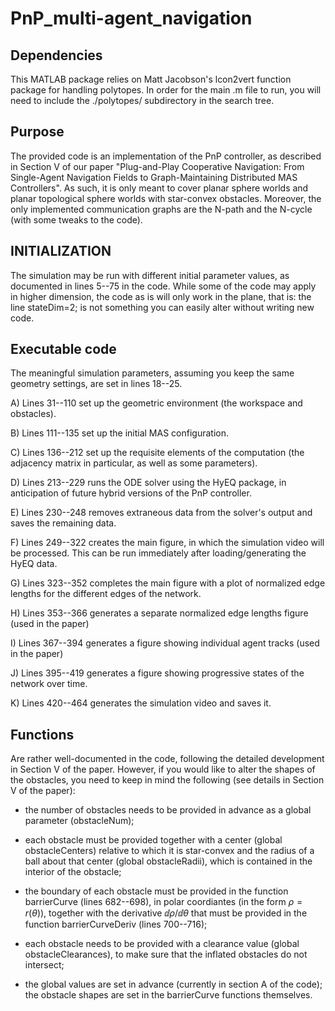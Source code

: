 # PnP_multi-agent_navigation


## Dependencies
This MATLAB package relies on Matt Jacobson's lcon2vert function package for handling polytopes. In order for the main .m file to run, you will need to include the ./polytopes/ subdirectory in the search tree.


## Purpose
The provided code is an implementation of the PnP controller, as described in Section V of our paper "Plug-and-Play Cooperative Navigation: From Single-Agent Navigation Fields to Graph-Maintaining Distributed MAS Controllers". As such, it is only meant to cover planar sphere worlds and planar topological sphere worlds with star-convex obstacles. Moreover, the only implemented communication graphs are the N-path and the N-cycle (with some tweaks to the code).


## INITIALIZATION
The simulation may be run with different initial parameter values, as documented in lines 5--75 in the code. While some of the code may apply in higher dimension, the code as is will only work in the plane, that is: the line
  stateDim=2;
is not something you can easily alter without writing new code.


## Executable code
The meaningful simulation parameters, assuming you keep the same geometry settings, are set in lines 18--25.

A) Lines 31--110 set up the geometric environment (the workspace and obstacles).

B) Lines 111--135 set up the initial MAS configuration.

C) Lines 136--212 set up the requisite elements of the computation (the adjacency matrix in particular, as well as some parameters). 

D) Lines 213--229 runs the ODE solver using the HyEQ package, in anticipation of future hybrid versions of the PnP controller.

E) Lines 230--248 removes extraneous data from the solver's output and saves the remaining data.

F) Lines 249--322 creates the main figure, in which the simulation video will be processed. This can be run immediately after loading/generating the HyEQ data.

G) Lines 323--352 completes the main figure with a plot of normalized edge lengths for the different edges of the network.

H) Lines 353--366 generates a separate normalized edge lengths figure (used in the paper)

I) Lines 367--394 generates a figure showing individual agent tracks (used in the paper)

J) Lines 395--419 generates a figure showing progressive states of the network over time.

K) Lines 420--464 generates the simulation video and saves it.


## Functions

Are rather well-documented in the code, following the detailed development in Section V of the paper. However, if you would like to alter the shapes of the obstacles, you need to keep in mind the following (see details in Section V of the paper):

- the number of obstacles needs to be provided in advance as a global parameter (obstacleNum);

- each obstacle must be provided together with a center (global obstacleCenters) relative to which it is star-convex and the radius of a ball about that center (global obstacleRadii), which is contained in the interior of the obstacle;

- the boundary of each obstacle must be provided in the function barrierCurve (lines 682--698), in polar coordiantes (in the form $\rho=r(\theta)$), together with the derivative $\dd\rho/\dd\theta$ that must be provided in the function barrierCurveDeriv (lines 700--716);

- each obstacle needs to be provided with a clearance value (global obstacleClearances), to make sure that the inflated obstacles do not intersect;

- the global values are set in advance (currently in section A of the code); the obstacle shapes are set in the barrierCurve functions themselves.
